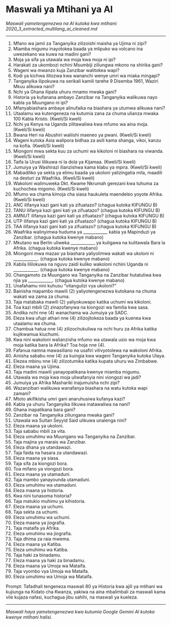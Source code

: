 # Maswali ya Mtihani ya AI
*Maswali yametengenezwa na AI kutoka kwa mtihani: 2020_3_extracted_multilang_ai_cleaned.md*

---

1.  Mfano wa jamii za Tanganyika zilizoishi maisha ya Ujima ni zipi?
2.  Miamba migumu inayotokea baada ya mlipuko wa volcano ina uwezekano wa kuwa na madini gani?
3.  Moja ya sifa ya utawala wa moja kwa moja ni ipi?
4.  Harakati za ukombozi nchini Msumbiji ziliungwa mkono na shirika gani?
5.  Wageni wa mwanzo kuja Zanzibar walitokea wapi?
6.  Kodi ya kichwa ilitozwa kwa wananchi wenye umri wa miaka mingapi?
7.  Tanganyika ilipokuwa na serikali kamili tarehe 9 Disemba 1961, Waziri Mkuu alikuwa nani?
8.  Nchi ya Ghana ilipata uhuru mnamo mwaka gani?
9.  Historia ya kufanana ambayo Zanzibar na Tanganyika walikuwa nayo kabla ya Muungano ni ipi?
10. Mfanyabiashara ambaye alinufaika na biashara ya utumwa alikuwa nani?
11. Utaalamu wa kutengeneza na kutumia zana za chuma ulianza mwaka 100 Kabla Kristo. (Kweli/Si kweli)
12. Nchi ya Kenya na Uganda zilitawaliwa kwa mfumo wa aina moja. (Kweli/Si kweli)
13. Bwana Heri na Abushiri waliishi maeneo ya pwani. (Kweli/Si kweli)
14. Wageni kutoka Asia walipora bidhaa za asili kama shanga, vikoi, kanzu na kofia. (Kweli/Si kweli)
15. Miongoni mwa sekta kuu za uchumi wa kikoloni ni biashara na viwanda. (Kweli/Si kweli)
16. Taifa la Urusi lilikuwa ni la dola ya Kijamaa. (Kweli/Si kweli)
17. Jumuiya ya Washirazi ilianzishwa kama klabu ya mpira. (Kweli/Si kweli)
18. Mabadiliko ya sekta ya elimu baada ya ukoloni yalizingatia mila, maadili na desturi za Waafrika. (Kweli/Si kweli)
19. Wakoloni walimuweka Dkt. Kwame Nkrumah gerezani kwa tuhuma za kuchochea migomo. (Kweli/Si kweli)
20. Mfumo wa chama kimoja cha siasa haukuleta maendeleo yoyote Afrika. (Kweli/Si kweli)
21. ANC ilifanya kazi gani kati ya zifuatazo? (chagua kutoka KIFUNGU B)
22. TANU ilifanya kazi gani kati ya zifuatazo? (chagua kutoka KIFUNGU B)
23. AMNUT ilifanya kazi gani kati ya zifuatazo? (chagua kutoka KIFUNGU B)
24. UTP ilifanya kazi gani kati ya zifuatazo? (chagua kutoka KIFUNGU B)
25. TAA ilifanya kazi gani kati ya zifuatazo? (chagua kutoka KIFUNGU B)
26. Waafrika walinyimwa huduma ya ____________ kabla ya Mapinduzi ya Zanzibar. (chagua kutoka kwenye mabano)
27. Mkutano wa Berlin uliweka ____________ ya kuligawa na kulitawala Bara la Afrika. (chagua kutoka kwenye mabano)
28. Miongoni mwa mazao ya biashara yaliyolimwa wakati wa ukoloni ni ____________. (chagua kutoka kwenye mabano)
29. Kabila lililokuwa na nguvu zaidi kuliko wakoloni nchini Uganda ni ____________. (chagua kutoka kwenye mabano)
30. Changamoto za Muungano wa Tanganyika na Zanzibar hutatuliwa kwa njia ya ____________. (chagua kutoka kwenye mabano)
31. Unafahamu nini kuhusu “vitangulizi vya ukoloni?”
32. Bainisha mapambo mawili (2) yaliyotengenezwa kutokana na chuma wakati wa zama za chuma.
33. Taja matabaka mawili (2) yaliyokuwapo katika uchumi wa kikoloni.
34. Toa kazi mbili (2) zinazofanywa na kiongozi wa familia kwa sasa.
35. Andika nchi nne (4) wanachama wa Jumuiya ya SADC.
36. Eleza kwa ufupi athari nne (4) zilizojitokeza baada ya kuenea kwa utaalamu wa chuma.
37. Chambua hatua nne (4) zilizochukuliwa na nchi huru za Afrika katika kujikwamua kiuchumi.
38. Kwa nini wakoloni walianzisha mfumo wa utawala usio wa moja kwa moja katika bara la Afrika? Toa hoja nne (4).
39. Fafanua namna mawasiliano na usafiri vilivyotolewa na wakoloni Afrika.
40. Ainisha sababu nne (4) za kuingia kwa wageni Tanganyika kutoka Ulaya.
41. Elezea mbinu nne (4) zilizotumika katika kupata uhuru wa Zimbabwe.
42. Eleza maana ya Ujima.
43. Taja madini mawili yanayopatikana kwenye miamba migumu.
44. Utawala wa moja kwa moja uliwafanyia nini viongozi wa jadi?
45. Jumuiya ya Afrika Mashariki inajumuisha nchi zipi?
46. Wazanzibari walikuwa wanafanya biashara na watu kutoka wapi zamani?
47. Mtoto akifikisha umri gani anaruhusiwa kufanya kazi?
48. Kabla ya uhuru Tanganyika ilikuwa inatawaliwa na nani?
49. Ghana inapatikana bara gani?
50. Zanzibar na Tanganyika ziliungana mwaka gani?
51. Utawala wa Sultan Seyyid Said ulikuwa unalenga nini?
52. Eleza maana ya ukoloni.
53. Taja sababu mbili za vita.
54. Eleza umuhimu wa Muungano wa Tanganyika na Zanzibar.
55. Taja majina ya marais wa Zanzibar.
56. Eleza dhana ya utandawazi.
57. Taja faida na hasara za utandawazi.
58. Eleza maana ya siasa.
59. Taja sifa za kiongozi bora.
60. Toa mifano ya viongozi bora.
61. Eleza maana ya utamaduni.
62. Taja mambo yanayounda utamaduni.
63. Eleza umuhimu wa utamaduni.
64. Eleza maana ya historia.
65. Kwa nini tunasoma historia?
66. Taja matukio muhimu ya kihistoria.
67. Eleza maana ya uchumi.
68. Taja sekta za uchumi.
69. Eleza umuhimu wa uchumi.
70. Eleza maana ya jiografia.
71. Taja mataifa ya Afrika.
72. Eleza umuhimu wa jiografia.
73. Taja dhima za raia mwema.
74. Eleza maana ya Katiba.
75. Eleza umuhimu wa Katiba.
76. Taja haki za binadamu.
77. Eleza maana ya haki za binadamu.
78. Eleza maana ya Umoja wa Mataifa.
79. Taja vyombo vya Umoja wa Mataifa.
80. Eleza umuhimu wa Umoja wa Mataifa.

Prompt: Tafadhali tengeneza maswali 80 ya Historia kwa ajili ya mtihani wa kujiunga na Kidato cha Kwanza, yakiwa na aina mbalimbali za maswali kama vile kujaza nafasi, kuchagua jibu sahihi, na maswali ya kueleza.

---
*Maswali haya yametengenezwa kwa kutumia Google Gemini AI kutoka kwenye mtihani halisi.*
